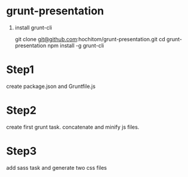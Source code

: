 grunt-presentation
==================

1. install grunt-cli

	git clone git@github.com:hochitom/grunt-presentation.git
	cd grunt-presentation
	npm install -g grunt-cli

# Step1
create package.json and Gruntfile.js

# Step2
create first grunt task. concatenate and minify js files.

# Step3
add sass task and generate two css files